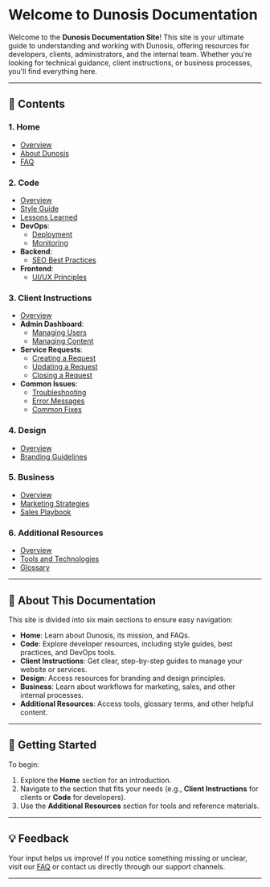 # Welcome to Dunosis Documentation

Welcome to the **Dunosis Documentation Site**! This site is your ultimate guide to understanding and working with Dunosis, offering resources for developers, clients, administrators, and the internal team. Whether you're looking for technical guidance, client instructions, or business processes, you'll find everything here.

---

## 📖 Contents

### 1. Home
- [Overview](index.md)
- [About Dunosis](home/about.md)
- [FAQ](home/faq.md)

### 2. Code
- [Overview](code/code-overview.md)
- [Style Guide](code/style-guide.md)
- [Lessons Learned](code/lessons-learned.md)
- **DevOps**:
  - [Deployment](code/devops/deployment.md)
  - [Monitoring](code/devops/monitoring.md)
- **Backend**:
  - [SEO Best Practices](code/backend/seo.md)
- **Frontend**:
  - [UI/UX Principles](code/frontend/ui-ux.md)

### 3. Client Instructions
- [Overview](client-instructions/client-instructions-overview.md)
- **Admin Dashboard**:
  - [Managing Users](client-instructions/admin-dashboard/managing-users.md)
  - [Managing Content](client-instructions/admin-dashboard/managing-content.md)
- **Service Requests**:
  - [Creating a Request](client-instructions/service-requests/creating-requests.md)
  - [Updating a Request](client-instructions/service-requests/updating-requests.md)
  - [Closing a Request](client-instructions/service-requests/closing-requests.md)
- **Common Issues**:
  - [Troubleshooting](client-instructions/common-issues/troubleshooting.md)
  - [Error Messages](client-instructions/common-issues/error-messages.md)
  - [Common Fixes](client-instructions/common-issues/common-fixes.md)

### 4. Design
- [Overview](design/design-overview.md)
- [Branding Guidelines](design/branding-guidelines.md)

### 5. Business
- [Overview](business/business-overview.md)
- [Marketing Strategies](business/marketing.md)
- [Sales Playbook](business/sales.md)

### 6. Additional Resources
- [Overview](resources/resources-overview.md)
- [Tools and Technologies](resources/tools-and-technologies.md)
- [Glossary](resources/glossary.md)


---

## 🎯 About This Documentation

This site is divided into six main sections to ensure easy navigation:

- **Home**: Learn about Dunosis, its mission, and FAQs.
- **Code**: Explore developer resources, including style guides, best practices, and DevOps tools.
- **Client Instructions**: Get clear, step-by-step guides to manage your website or services.
- **Design**: Access resources for branding and design principles.
- **Business**: Learn about workflows for marketing, sales, and other internal processes.
- **Additional Resources**: Access tools, glossary terms, and other helpful content.

---

## 🚀 Getting Started

To begin:

1. Explore the **Home** section for an introduction.
2. Navigate to the section that fits your needs (e.g., **Client Instructions** for clients or **Code** for developers).
3. Use the **Additional Resources** section for tools and reference materials.

---

## 💡 Feedback

Your input helps us improve! If you notice something missing or unclear, visit our [FAQ](home/faq.md) or contact us directly through our support channels.

---